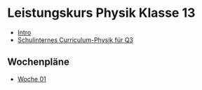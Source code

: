 Leistungskurs Physik Klasse 13
===========

* [Intro](01_intro.slides.md)
* [Schulinternes Curriculum-Physik für Q3](../Q3_Physik.pdf)

## Wochenpläne

* [Woche 01](02_wochenplan.md)
